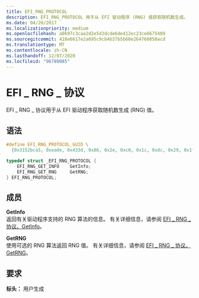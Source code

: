 ```yaml
---
title: EFI_RNG_PROTOCOL
description: EFI_RNG_PROTOCOL 用于从 EFI 驱动程序 (RNG) 值获取随机数生成。
ms.date: 04/20/2017
ms.localizationpriority: medium
ms.openlocfilehash: a0697c3caa2d2e5d2dcde6de412ec23ce6675409
ms.sourcegitcommit: 418e6617e2a695c9cb4b37b5b60e264760858acd
ms.translationtype: MT
ms.contentlocale: zh-CN
ms.lasthandoff: 12/07/2020
ms.locfileid: "96789085"
---
```

# <a name="efi_rng_protocol"></a>EFI \_ RNG \_ 协议


EFI \_ RNG \_ 协议用于从 EFI 驱动程序获取随机数生成 (RNG) 值。

## <a name="syntax"></a>语法


```cpp
#define EFI_RNG_PROTOCOL_GUID \
  {0x3152bca5, 0xeade, 0x433d, 0x86, 0x2e, 0xc0, 0x1c, 0xdc, 0x29, 0x1f, 0x44};

typedef struct _EFI_RNG_PROTOCOL {
    EFI_RNG_GET_INFO    GetInfo;
    EFI_RNG_GET_RNG     GetRNG;
} EFI_RNG_PROTOCOL;
```

## <a name="members"></a>成员


<a href="" id="getinfo"></a>**GetInfo**  
返回有关驱动程序支持的 RNG 算法的信息。 有关详细信息，请参阅 [EFI \_ RNG \_ 协议。GetInfo](efi-rng-protocol-getinfo.md)。

<a href="" id="getrng"></a>**GetRNG**  
使用可选的 RNG 算法返回 RNG 值。 有关详细信息，请参阅 [EFI \_ RNG \_ 协议。GetRNG](efi-rng-protocol-getrng.md)。

## <a name="requirements"></a>要求


**标头：** 用户生成

 

 




